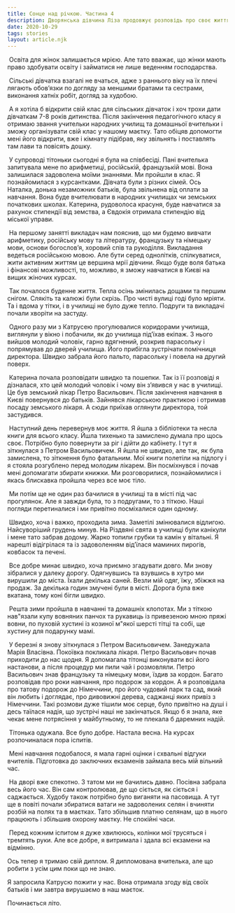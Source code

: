 ```yaml
---
title: Сонце над річкою. Частина 4
description: Дворянська дівчина Ліза продовжує розповідь про своє життя на початку ХХ століття 
date: 2020-10-29
tags: stories
layout: article.njk
---
```


​           Освіта для жінок залишається мрією. Але тато вважає, що жінки мають право здобувати освіту і займатися не лише веденням господарства. 

​          Сільські дівчатка взагалі не вчаться, адже з раннього віку на їх плечі лягають обов’язки по догляду за меншими братами та сестрами, виконання хатніх робіт, догляд за худобою. 

​          А я хотіла б відкрити свій клас для сільських дівчаток і хоч трохи дати дівчаткам 7-8 років дитинства. Після закінчення педагогічного класу я отримаю звання учительки народних училищ та домашньої вчительки і зможу організувати свій клас у нашому маєтку. Тато обіцяв допомогти мені його відкрити, вже і кімнату підібрав, яку звільнять і поставлять там лави та повісять дошку. 

​        У супроводі тітоньки сьогодні я була на співбесіді. Пані вчителька запитувала мене по арифметиці, російській, французькій мові. Вона залишилася задоволена моїми знаннями. Ми пройшли в клас. Я познайомилася з курсантками. Дівчата були з різних сімей. Ось Наталка, донька незаможних батьків, була звільнена від оплати за навчання. Вона буде вчителювати в народних училищах чи земських початкових школах. Катерина, рудоволоса красуня, буде навчатися за рахунок стипендії від земства, а Євдокія отримала стипендію від міської управи.

​        На першому занятті викладач нам пояснив, що ми будемо вивчати арифметику, російську мову та літературу, французьку та німецьку мови, основи богослов’я, хоровий спів та рукоділля. Викладання ведеться російською мовою. Але бути серед однолітків, спілкуватися, жити активним життям це вершина мрії дівчини. Якщо буде воля батька і фінансові можливості, то, можливо, я зможу навчатися в Києві на вищих жіночих курсах. 

​      Так почалося буденне життя. Тепла осінь змінилась дощами та першим снігом. Слякіть та калюжі були скрізь. Про чисті вулиці годі було мріяти. Та і вдома у тітки, і в училищі не було дуже тепло. Подруги та викладачі почали хворіти на застуду.

​     Одного разу ми з Катрусею прогулювалися коридорами училища, виглянули у вікно і побачили, як до училища під’їхав екіпаж. З нього вийшов молодий чоловік, гарно вдягнений, розкрив парасольку і попрямував до дверей училища. Його прибігла зустрічати помічниця директора. Швидко забрала його пальто, парасольку і повела на другий поверх.

​     Катерина почала розповідати швидко та пошепки. Так із її розповіді я дізналася, хто цей молодий чоловік і чому він з’явився у нас в училищі. Це був земський лікар Петро Васильович. Після закінчення навчання в Києві повернувся до батьків. Зайнявся лікарською практикою і отримав посаду земського лікаря. А сюди приїхав оглянути директора, той застудився. 

​     Наступний день перевернув моє життя. Я йшла з бібліотеки та несла книги для всього класу. Йшла тихенько та замислено думала про щось своє. Потрібно було повернути за ріг і дійти до кабінету. І тут я зіткнулася з Петром Васильовичем. Я йшла не швидко, але так, як була замислена, то зіткнення було фатальним. Мої книги полетіли на підлогу і я стояла розгублено перед молодим лікарем. Він посміхнувся і почав мені допомагати збирати книжки. Ми розговорилися, познайомилися і якась блискавка пройшла через все моє тіло.

​     Ми потім ще не один раз бачилися в училищі та в місті під час прогулянок. Але я завжди була, то з подругами, то з тіткою. Наші погляди перетиналися і ми привітно посміхалися один одному. 

​    Швидко, хоча і важко, проходила зима. Заметілі змінювалися відлигою. Найсуворіший грудень минув. На Різдвяні свята в училищі були канікули і мене тато забрав додому. Жарко топили грубки та камін у вітальні. Я нарешті відігрілася та із задоволенням від’їлася маминих пирогів, ковбасок та печені. 

​     Все добре минає швидко, хоча приємно згадувати довго. Ми знову зібралися у далеку дорогу. Одягнувшись та взувшись в хутро ми вирушили до міста. Їхали декілька саней. Везли мій одяг, їжу, збіжжя на продаж. За декілька годин змучені були в місті. Дорога була вже вкатана, тому коні  бігли швидко. 

​    Решта зими пройшла в навчанні та домашніх клопотах. Ми з тіткою нав"язали купу вовняних панчох  та рукавиць із привезеною мною пряжі вовни, по пуховій хустині із козиної м"якої шерсті тітці та собі,  ще хустину для подарунку мамі.

​     У березні я знову зіткнулася з Петром Васильовичем. Занедужала Марія Власівна. Покоївка покликала лікаря. Петро Васильович почав приходити до нас щодня. Я допомагала тітонці виконувати всі його настанови, а після процедур ми пили чай і розмовляли. Петро Васильович знав французьку та німецьку мови, їздив за кордон. Багато розповідав про роки навчання, про подорож за кордон. А я розповідала про татову подорож до Німеччини, про його чудовий парк та сад, який він любить і доглядає, про дивовижні дерева, саджанці яких привіз з Німеччини. Такі розмови дуже тішили моє серце, було привітно на душі і десь таїлася надія, що зустрічі наші не закінчаться. Якщо б я знала, яке чекає мене потрясіння у майбутньому, то не плекала б даремних надій.

​     Тітонька одужала. Все було добре. Настала весна. На курсах розпочиналася пора іспитів.

​     Мені навчання подобалося, я мала гарні оцінки і схвальні відгуки вчителів. Підготовка до заключних екзаменів займала весь мій вільний час.

​    На дворі вже спекотно. З татом ми не бачились давно. Посівна забрала весь його час. Він сам контролював, де що сіється, як сіється і саджається. Худобу також потрібно було виганяти на пасовища. А тут ще в повіті почали збиратися ватаги не задоволених селян і вчиняти розбій на полях та в маєтках. Тато збільшив платню селянам, що в нього працюють і збільшив охорону маєтку. Не спокійні часи.

​    Перед кожним іспитом я дуже хвилююсь, колінки мої трусяться і тремтять руки. Але все добре, я витримала і здала всі екзамени на відмінно. 

   Ось тепер я тримаю свій диплом. Я дипломована вчителька, але що робити з усім цим поки що не знаю.

   Я запросила Катрусю пожити у нас. Вона отримала згоду від своїх батьків і ми завтра вирушаємо в наш маєток. 

   Починається літо.

